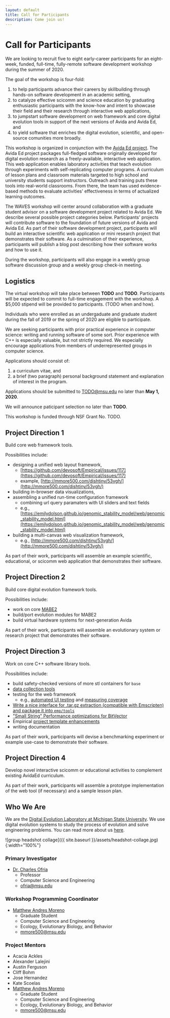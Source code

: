 ```yaml
---
layout: default
title: Call for Participants
description: Come join us!
---
```


# Call for Participants

We are looking to recruit five to eight early-career participants for an eight-week, funded, full-time, fully-remote software development workshop during the summer of 2020.

The goal of the workshop is four-fold:
1. to help participants advance their careers by skillbuilding through hands-on software development in an academic setting,
2. to catalyze effective scicomm and science education by graduating enthusiastic participants with the know-how and intent to showcase their field and their research through interactive web applications,
3. to jumpstart software development on web framework and core digital evolution tools in support of the next versions of Avida and Avida Ed, and
4. to yield software that enriches the digital evolution, scientific, and open-source comunities more broadly.

This workshop is organized in conjunction with the [Avida Ed project](https://avida-ed.msu.edu/).
The Avida Ed project packages full-fledged software originally developed for digital evolution research as a freely-available, interactive web application.
This web application enables laboratory activities that teach evolution through experiments with self-replicating computer programs.
A curriculum of lesson plans and classroom materials targeted to high school and university students support instructors.
Outreach and training puts these tools into real-world classrooms.
From there, the team has used evidence-based methods to evaluate activities' effectiveness in terms of actualized learning outcomes.

The WAVES workshop will center around collaboration with a graduate student advisor on a software development project related to Avida Ed.
We describe several possible project categories below.
Participants' projects will contribute software to the foundation of future versions of Avida and Avida Ed.
As part of their software development project, participants will build an interactive scientific web application or mini research project that demonstrates their software.
As a culmination of their experience, participants will publish a blog post describing how their software works and how to use it.

During the workshop, participants will also engage in a weekly group software discussion group and a weekly group check-in meeting.

## Logistics

The virtual workshop will take place between **TODO** and **TODO**.
Participants will be expected to commit to full-time engagement with the workshop.
A $5,000 stipend will be provided to participants.
(TODO when and how).

Individuals who were enrolled as an undergaduate and graduate student during the fall of 2019 or the spring of 2020 are eligible to participate.

We are seeking participants with prior practical experience in computer science: writing and running software of some sort.
Prior experience with C++ is especially valuable, but not strictly required.
We especially encourage applications from members of underrepresented groups in computer science.

Applications should consist of:
1. a curriculum vitae, and
2. a brief (two paragraph) personal background statement and explanation of interest in the program.

Applications should be submitted to [TODO@msu.edu](TODO@msu.edu) no later than **May 1, 2020**.

We will announce paticipant selection no later than **TODO**.

This workshop is funded through NSF Grant No. TODO.

## Project Direction 1

Build core web framework tools.

Possibilities include:
* designing a unified web layout framework,
  * [https://github.com/devosoft/Empirical/issues/117](https://github.com/devosoft/Empirical/issues/117)
  * example, [http://mmore500.com/dishtiny/53vgh/](http://mmore500.com/dishtiny/53vgh/)
* building in-browser data visualizations,
* assembling a unified run-time configuration framework
  * combining url query paramaters with UI sliders and text fields
  * e.g., [https://emilydolson.github.io/genomic_stability_model/web/genomic_stability_model.html](https://emilydolson.github.io/genomic_stability_model/web/genomic_stability_model.html)
* building a multi-canvas web visualization framework,
  * e.g., [http://mmore500.com/dishtiny/53vgh/](http://mmore500.com/dishtiny/53vgh/)

As part of their work, participants will assemble an example scientific, educational, or scicomm web application that demonstrates their software.

## Project Direction 2

Build core digital evolution framework tools.

Possibilities include:
* work on core [MABE2](https://github.com/Hintzelab/MABE)
* build/port evolution modules for MABE2
* build virtual hardware systems for next-generation Avida

As part of their work, participants will assemble an evolutionary system or research project that demonstrates their software.

## Project Direction 3

Work on core C++ software library tools.

Possibilities include:
* build safety-checked versions of more stl containers for `base`
* [data collection tools](https://github.com/devosoft/Empirical/issues/111)
* testing for the web framework
  * e.g., [automated UI testing](https://github.com/devosoft/Empirical/issues/177) and [measuring coverage](https://github.com/devosoft/Empirical/issues/184)
* [Write a nice interface for .tar.gz extraction (compatible with Emscripten) and package it into `emp/tools`](https://github.com/devosoft/Empirical/issues/260)
* ["Small String" Performance optimizations for BitVector](https://github.com/devosoft/Empirical/issues/262)
* Empirical [project template enhancements](https://github.com/devosoft/cookiecutter-empirical-project/issues)
* writing documentation

As part of their work, participants will devise a benchmarking experiment or example use-case to demonstrate their software.

## Project Direction 4

Develop novel interactive scicomm or educational activities to complement existing AvidaEd curriculum.

As part of their work, participants will assemble a prototype implementation of the web tool (if necessary) and a sample lesson plan.

## Who We Are

We are the [Digital Evolution Laboratory at Michigan State University](https://devolab.org/).
We use digital evolution systems to study the process of evolution and solve engineering problems.
You can read more about us [here](http://devolab.org/).

![group headshot collage]({{ site.baseurl }}/assets/headshot-collage.jpg){:width="100%"}

### Primary Investigator

* [Dr. Charles Ofria](https://ofria.com)
  * Professor
  * Computer Science and Engineering
  * [ofria@msu.edu](ofria@msu.edu)

### Workshop Programming Coordinator

* [Matthew Andres Moreno](https://mmore500.github.io)
  * Graduate Student
  * Computer Science and Engineering
  * Ecology, Evolutionary Biology, and Behavior
  * [mmore500@msu.edu](mmore500@msu.edu)

### Project Mentors

* Acacia Ackles
* Alexander Lalejini
* Austin Ferguson
* Cliff Bohm
* Jose Hernandez
* Kate Scoelas
* [Matthew Andres Moreno](https://mmore500.github.io)
  * Graduate Student
  * Computer Science and Engineering
  * Ecology, Evolutionary Biology, and Behavior
  * [mmore500@msu.edu](mmore500@msu.edu)

